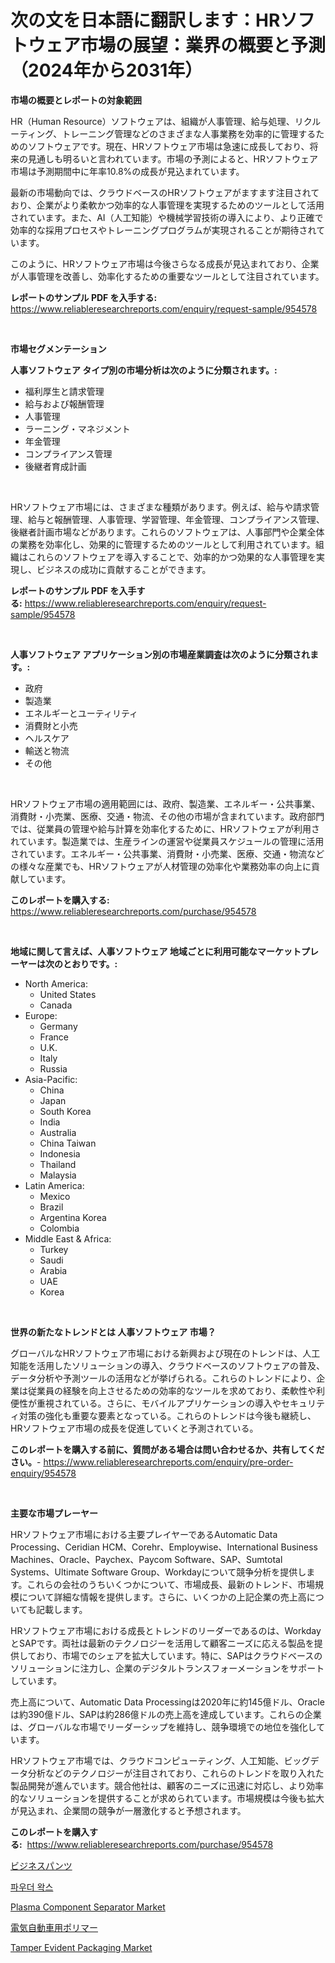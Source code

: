 <p><h1>次の文を日本語に翻訳します：HRソフトウェア市場の展望：業界の概要と予測（2024年から2031年）</h1></p><p><strong>市場の概要とレポートの対象範囲</strong></p>
<p><p>HR（Human Resource）ソフトウェアは、組織が人事管理、給与処理、リクルーティング、トレーニング管理などのさまざまな人事業務を効率的に管理するためのソフトウェアです。現在、HRソフトウェア市場は急速に成長しており、将来の見通しも明るいと言われています。市場の予測によると、HRソフトウェア市場は予測期間中に年率10.8%の成長が見込まれています。</p><p>最新の市場動向では、クラウドベースのHRソフトウェアがますます注目されており、企業がより柔軟かつ効率的な人事管理を実現するためのツールとして活用されています。また、AI（人工知能）や機械学習技術の導入により、より正確で効率的な採用プロセスやトレーニングプログラムが実現されることが期待されています。</p><p>このように、HRソフトウェア市場は今後さらなる成長が見込まれており、企業が人事管理を改善し、効率化するための重要なツールとして注目されています。</p></p>
<p><strong>レポートのサンプル PDF を入手する:</strong> <a href="https://www.reliableresearchreports.com/enquiry/request-sample/954578">https://www.reliableresearchreports.com/enquiry/request-sample/954578</a></p>
<p>&nbsp;</p>
<p><strong>市場セグメンテーション</strong></p>
<p><strong>人事ソフトウェア タイプ別の市場分析は次のように分類されます。:</strong></p>
<p><ul><li>福利厚生と請求管理</li><li>給与および報酬管理</li><li>人事管理</li><li>ラーニング・マネジメント</li><li>年金管理</li><li>コンプライアンス管理</li><li>後継者育成計画</li></ul></p>
<p>&nbsp;</p>
<p><p>HRソフトウェア市場には、さまざまな種類があります。例えば、給与や請求管理、給与と報酬管理、人事管理、学習管理、年金管理、コンプライアンス管理、後継者計画市場などがあります。これらのソフトウェアは、人事部門や企業全体の業務を効率化し、効果的に管理するためのツールとして利用されています。組織はこれらのソフトウェアを導入することで、効率的かつ効果的な人事管理を実現し、ビジネスの成功に貢献することができます。</p></p>
<p><strong>レポートのサンプル PDF を入手する:</strong>&nbsp;<a href="https://www.reliableresearchreports.com/enquiry/request-sample/954578">https://www.reliableresearchreports.com/enquiry/request-sample/954578</a></p>
<p>&nbsp;</p>
<p><strong> 人事ソフトウェア アプリケーション別の市場産業調査は次のように分類されます。:</strong></p>
<p><ul><li>政府</li><li>製造業</li><li>エネルギーとユーティリティ</li><li>消費財と小売</li><li>ヘルスケア</li><li>輸送と物流</li><li>その他</li></ul></p>
<p>&nbsp;</p>
<p><p>HRソフトウェア市場の適用範囲には、政府、製造業、エネルギー・公共事業、消費財・小売業、医療、交通・物流、その他の市場が含まれています。政府部門では、従業員の管理や給与計算を効率化するために、HRソフトウェアが利用されています。製造業では、生産ラインの運営や従業員スケジュールの管理に活用されています。エネルギー・公共事業、消費財・小売業、医療、交通・物流などの様々な産業でも、HRソフトウェアが人材管理の効率化や業務効率の向上に貢献しています。</p></p>
<p><strong>このレポートを購入する:</strong>&nbsp; <a href="https://www.reliableresearchreports.com/purchase/954578">https://www.reliableresearchreports.com/purchase/954578</a></p>
<p>&nbsp;</p>
<p><strong>地域に関して言えば、人事ソフトウェア 地域ごとに利用可能なマーケットプレーヤーは次のとおりです。:</strong></p>
<p><ul>
    <li>
        North America:
        <ul>
            <li>United States</li>
            <li>Canada</li>
        </ul>
    </li>
    <li>
        Europe:
        <ul>
            <li>Germany</li>
            <li>France</li>
            <li>U.K.</li>
            <li>Italy</li>
            <li>Russia</li>
        </ul>
    </li>
    <li>
        Asia-Pacific:
        <ul>
            <li>China</li>
            <li>Japan</li>
            <li>South Korea</li>
            <li>India</li>
            <li>Australia</li>
            <li>China Taiwan</li>
            <li>Indonesia</li>
            <li>Thailand</li>
            <li>Malaysia</li>
        </ul>
    </li>
    <li>
        Latin America:
        <ul>
            <li>Mexico</li>
            <li>Brazil</li>
            <li>Argentina Korea</li>
            <li>Colombia</li>
        </ul>
    </li>
    <li>
        Middle East & Africa:
        <ul>
            <li>Turkey</li>
            <li>Saudi</li>
            <li>Arabia</li>
            <li>UAE</li>
            <li>Korea</li>
        </ul>
    </li>
    </ul></p>
<p>&nbsp;</p>
<p><strong>世界の新たなトレンドとは 人事ソフトウェア 市場？</strong></p>
<p><p>グローバルなHRソフトウェア市場における新興および現在のトレンドは、人工知能を活用したソリューションの導入、クラウドベースのソフトウェアの普及、データ分析や予測ツールの活用などが挙げられる。これらのトレンドにより、企業は従業員の経験を向上させるための効率的なツールを求めており、柔軟性や利便性が重視されている。さらに、モバイルアプリケーションの導入やセキュリティ対策の強化も重要な要素となっている。これらのトレンドは今後も継続し、HRソフトウェア市場の成長を促進していくと予測されている。</p></p>
<p><strong>このレポートを購入する前に、質問がある場合は問い合わせるか、共有してください。</strong>- <a href="https://www.reliableresearchreports.com/enquiry/pre-order-enquiry/954578">https://www.reliableresearchreports.com/enquiry/pre-order-enquiry/954578</a></p>
<p>&nbsp;</p>
<p><strong>主要な市場プレーヤー</strong></p>
<p><p>HRソフトウェア市場における主要プレイヤーであるAutomatic Data Processing、Ceridian HCM、Corehr、Employwise、International Business Machines、Oracle、Paychex、Paycom Software、SAP、Sumtotal Systems、Ultimate Software Group、Workdayについて競争分析を提供します。これらの会社のうちいくつかについて、市場成長、最新のトレンド、市場規模について詳細な情報を提供します。さらに、いくつかの上記企業の売上高についても記載します。</p><p>HRソフトウェア市場における成長とトレンドのリーダーであるのは、WorkdayとSAPです。両社は最新のテクノロジーを活用して顧客ニーズに応える製品を提供しており、市場でのシェアを拡大しています。特に、SAPはクラウドベースのソリューションに注力し、企業のデジタルトランスフォーメーションをサポートしています。</p><p>売上高について、Automatic Data Processingは2020年に約145億ドル、Oracleは約390億ドル、SAPは約286億ドルの売上高を達成しています。これらの企業は、グローバルな市場でリーダーシップを維持し、競争環境での地位を強化しています。</p><p>HRソフトウェア市場では、クラウドコンピューティング、人工知能、ビッグデータ分析などのテクノロジーが注目されており、これらのトレンドを取り入れた製品開発が進んでいます。競合他社は、顧客のニーズに迅速に対応し、より効率的なソリューションを提供することが求められています。市場規模は今後も拡大が見込まれ、企業間の競争が一層激化すると予想されます。</p></p>
<p><strong>このレポートを購入する:</strong>&nbsp;&nbsp;<a href="https://www.reliableresearchreports.com/purchase/954578">https://www.reliableresearchreports.com/purchase/954578</a></p>
<p><p><a href="https://medium.com/@aminavandervort2023/%E3%83%93%E3%82%B8%E3%83%8D%E3%82%B9%E3%83%91%E3%83%B3%E3%83%84%E5%B8%82%E5%A0%B4-%E6%88%90%E5%8A%9F%E3%81%99%E3%82%8B%E3%83%93%E3%82%B8%E3%83%8D%E3%82%B9%E6%88%A6%E7%95%A5%E3%81%AE%E9%8D%B52031%E5%B9%B4%E3%81%BE%E3%81%A7%E3%81%AE%E4%BA%88%E6%B8%AC-2e578175aa31">ビジネスパンツ</a></p><p><a href="https://medium.com/@pwbbmsbwwv85/%EB%B6%84%EB%A7%90-%EC%99%81%EC%8A%A4-%EC%8B%9C%EC%9E%A5-2031%EB%85%84%EA%B9%8C%EC%A7%80%EC%9D%98-%EB%8F%99%ED%96%A5-%EC%98%88%EC%B8%A1-%EB%B0%8F-%EA%B2%BD%EC%9F%81-%EB%B6%84%EC%84%9D-622d67e3d66a">파우더 왁스</a></p><p><a href="https://boundless-drawbridge-702.notion.site/Plasma-Component-Separator-Market-Insights-Market-Players-and-Forecast-Till-2031-c197b91806e24dbc96d5a5187fb8e388">Plasma Component Separator Market</a></p><p><a href="https://medium.com/@klr1591/%E9%9B%BB%E5%8B%95%E8%BB%8A%E3%83%9D%E3%83%AA%E3%83%9E%E3%83%BC%E5%B8%82%E5%A0%B4%E8%AA%BF%E6%9F%BB%E3%83%AC%E3%83%9D%E3%83%BC%E3%83%88-%E3%81%9D%E3%81%AE%E6%AD%B4%E5%8F%B2%E3%81%A82024%E5%B9%B4%E3%81%8B%E3%82%892031%E5%B9%B4%E3%81%BE%E3%81%A7%E3%81%AE%E4%BA%88%E6%B8%AC-55dcce7aeb5a">電気自動車用ポリマー</a></p><p><a href="https://view.publitas.com/reportprime-1/tamper-evident-packaging-market-size-and-growth-market-segmentation-regional-and-country-breakdowns-and-market-trends-for-period-from-2024-2031/">Tamper Evident Packaging Market</a></p></p>